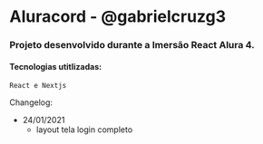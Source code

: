 # Aluracord - @gabrielcruzg3

### Projeto desenvolvido durante a Imersão React Alura 4.

#### Tecnologias utitlizadas:
    React e Nextjs

Changelog:
- 24/01/2021
    - layout tela login completo 
